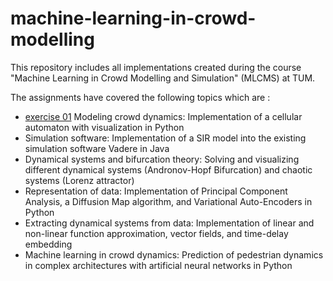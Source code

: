 # machine-learning-in-crowd-modelling

This repository includes all implementations created during the course "Machine Learning in Crowd Modelling and Simulation" (MLCMS) at TUM.

The assignments have covered the following topics which are :

- [exercise 01](https://github.com/Climbnote/machine-learning-in-crowd-modelling/tree/main/exercise01) Modeling crowd dynamics: Implementation of a cellular automaton with visualization in Python
- Simulation software: Implementation of a SIR model into the existing simulation software Vadere in Java
- Dynamical systems and bifurcation theory: Solving and visualizing different dynamical systems (Andronov-Hopf Bifurcation) and chaotic systems (Lorenz attractor)
- Representation of data: Implementation of Principal Component Analysis, a Diffusion Map algorithm, and Variational Auto-Encoders in Python
- Extracting dynamical systems from data: Implementation of linear and non-linear function approximation, vector fields, and time-delay embedding
- Machine learning in crowd dynamics: Prediction of pedestrian dynamics in complex architectures with artificial neural networks in Python
